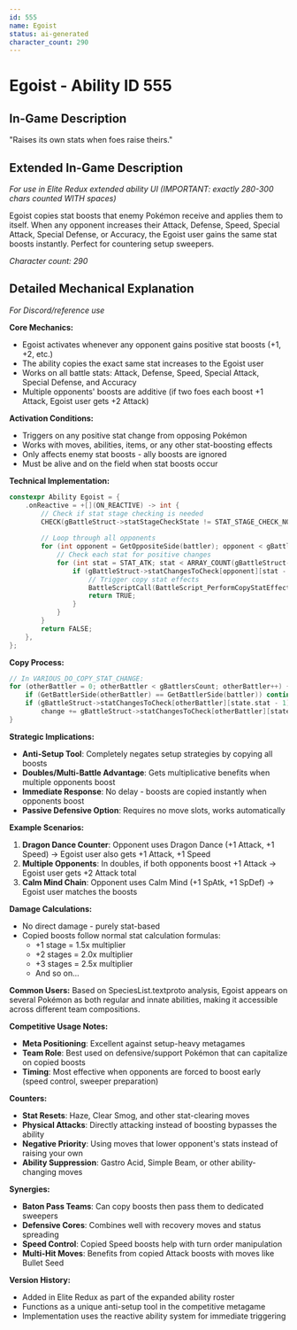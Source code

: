 ```yaml
---
id: 555
name: Egoist
status: ai-generated
character_count: 290
---
```


# Egoist - Ability ID 555

## In-Game Description
"Raises its own stats when foes raise theirs."

## Extended In-Game Description
*For use in Elite Redux extended ability UI (IMPORTANT: exactly 280-300 chars counted WITH spaces)*

Egoist copies stat boosts that enemy Pokémon receive and applies them to itself. When any opponent increases their Attack, Defense, Speed, Special Attack, Special Defense, or Accuracy, the Egoist user gains the same stat boosts instantly. Perfect for countering setup sweepers.

*Character count: 290*

## Detailed Mechanical Explanation
*For Discord/reference use*

**Core Mechanics:**
- Egoist activates whenever any opponent gains positive stat boosts (+1, +2, etc.)
- The ability copies the exact same stat increases to the Egoist user
- Works on all battle stats: Attack, Defense, Speed, Special Attack, Special Defense, and Accuracy
- Multiple opponents' boosts are additive (if two foes each boost +1 Attack, Egoist user gets +2 Attack)

**Activation Conditions:**
- Triggers on any positive stat change from opposing Pokémon
- Works with moves, abilities, items, or any other stat-boosting effects
- Only affects enemy stat boosts - ally boosts are ignored
- Must be alive and on the field when stat boosts occur

**Technical Implementation:**
```c
constexpr Ability Egoist = {
    .onReactive = +[](ON_REACTIVE) -> int {
        // Check if stat stage checking is needed
        CHECK(gBattleStruct->statStageCheckState != STAT_STAGE_CHECK_NOT_NEEDED)
        
        // Loop through all opponents
        for (int opponent = GetOppositeSide(battler); opponent < gBattlersCount; opponent += 2) {
            // Check each stat for positive changes
            for (int stat = STAT_ATK; stat < ARRAY_COUNT(gBattleStruct->statChangesToCheck[opponent]); stat++) {
                if (gBattleStruct->statChangesToCheck[opponent][stat - 1] > 0) {
                    // Trigger copy stat effects
                    BattleScriptCall(BattleScript_PerformCopyStatEffects);
                    return TRUE;
                }
            }
        }
        return FALSE;
    },
};
```

**Copy Process:**
```c
// In VARIOUS_DO_COPY_STAT_CHANGE:
for (otherBattler = 0; otherBattler < gBattlersCount; otherBattler++) {
    if (GetBattlerSide(otherBattler) == GetBattlerSide(battler)) continue; // Skip allies
    if (gBattleStruct->statChangesToCheck[otherBattler][state.stat - 1] > 0)
        change += gBattleStruct->statChangesToCheck[otherBattler][state.stat - 1]; // Add boosts
}
```

**Strategic Implications:**
- **Anti-Setup Tool**: Completely negates setup strategies by copying all boosts
- **Doubles/Multi-Battle Advantage**: Gets multiplicative benefits when multiple opponents boost
- **Immediate Response**: No delay - boosts are copied instantly when opponents boost
- **Passive Defensive Option**: Requires no move slots, works automatically

**Example Scenarios:**
1. **Dragon Dance Counter**: Opponent uses Dragon Dance (+1 Attack, +1 Speed) → Egoist user also gets +1 Attack, +1 Speed
2. **Multiple Opponents**: In doubles, if both opponents boost +1 Attack → Egoist user gets +2 Attack total
3. **Calm Mind Chain**: Opponent uses Calm Mind (+1 SpAtk, +1 SpDef) → Egoist user matches the boosts

**Damage Calculations:**
- No direct damage - purely stat-based
- Copied boosts follow normal stat calculation formulas:
  - +1 stage = 1.5x multiplier
  - +2 stages = 2.0x multiplier
  - +3 stages = 2.5x multiplier
  - And so on...

**Common Users:**
Based on SpeciesList.textproto analysis, Egoist appears on several Pokémon as both regular and innate abilities, making it accessible across different team compositions.

**Competitive Usage Notes:**
- **Meta Positioning**: Excellent against setup-heavy metagames
- **Team Role**: Best used on defensive/support Pokémon that can capitalize on copied boosts
- **Timing**: Most effective when opponents are forced to boost early (speed control, sweeper preparation)

**Counters:**
- **Stat Resets**: Haze, Clear Smog, and other stat-clearing moves
- **Physical Attacks**: Directly attacking instead of boosting bypasses the ability
- **Negative Priority**: Using moves that lower opponent's stats instead of raising your own
- **Ability Suppression**: Gastro Acid, Simple Beam, or other ability-changing moves

**Synergies:**
- **Baton Pass Teams**: Can copy boosts then pass them to dedicated sweepers
- **Defensive Cores**: Combines well with recovery moves and status spreading
- **Speed Control**: Copied Speed boosts help with turn order manipulation
- **Multi-Hit Moves**: Benefits from copied Attack boosts with moves like Bullet Seed

**Version History:**
- Added in Elite Redux as part of the expanded ability roster
- Functions as a unique anti-setup tool in the competitive metagame
- Implementation uses the reactive ability system for immediate triggering
